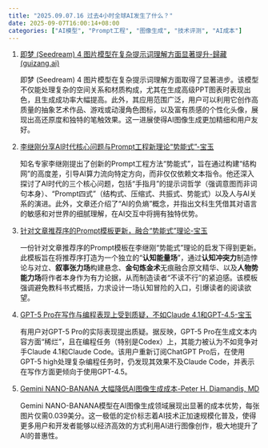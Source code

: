 ```yaml
---
title: "2025.09.07.16 过去4小时全球AI发生了什么？"
date: 2025-09-07T16:00:14+08:00
categories: ["AI模型", "Prompt工程", "图像生成", "技术评测", "AI成本"]
---
```


1.  [即梦 (Seedream) 4 图片模型在复杂提示词理解方面显著提升-歸藏(guizang.ai)](https://x.com/op7418/status/1964578446916669663)

    即梦 (Seedream) 4 图片模型在复杂提示词理解方面取得了显著进步。该模型不仅能处理复杂的空间关系和材质构成，尤其在生成高级PPT图表时表现出色，且生成成功率大幅提高。此外，其应用范围广泛，用户可以利用它创作高质量的抽象艺术作品、游戏或动漫角色图标，以及富有质感的个性化头像，展现出高还原度和独特的笔触效果。这一进展使得AI图像生成更加精细和用户友好。

2.  [李继刚分享AI时代核心问题与Prompt工程新理论“势能式”-宝玉](https://x.com/dotey/status/1964544590851043837)

    知名专家李继刚提出了创新的Prompt工程方法“势能式”，旨在通过构建“结构网”的高度差，引导AI算力流向特定方向，而非仅仅依赖文本指令。他还深入探讨了AI时代的三个核心问题，包括“手指月”的提示词哲学（强调意图而非词句本身）、“Prompt四式”（结构式、压缩式、共振式、势能式）以及人与AI关系的演进。此外，文章还介绍了“AI的负熵”概念，并指出文科生凭借其对语言的敏感和对世界的细腻理解，在AI交互中将拥有独特优势。

3.  [针对文章推荐序的Prompt模板更新，融合“势能式”理论-宝玉](https://x.com/dotey/status/1964554774969217239)

    一份针对文章推荐序的Prompt模板在李继刚“势能式”理论的启发下得到更新。此模板旨在将推荐序打造为一个独立的“**认知能量场**”，通过**认知冲突力**制造悖论与对立、**叙事张力场**构建悬念、**金句炼金术**无痕融合原文精华、以及**人物势能力场**将作者本身作为有力论据，从而制造读者“不读不行”的紧迫感。该模板强调避免教科书式概括，力求设计一场认知冒险的入口，引爆读者的阅读欲望。

4.  [GPT-5 Pro在写作与编程表现上受到质疑，不如Claude 4.1和GPT-4.5-宝玉](https://x.com/dotey/status/1964547251101184341)

    有用户对GPT-5 Pro的实际表现提出质疑。据反映，GPT-5 Pro在生成文本内容方面“稀烂”，且在编程任务（特别是Codex）上，其能力被认为不如竞争对手Claude 4.1和Claude Code。该用户重新订阅ChatGPT Pro后，在使用GPT-5 high处理复杂编程任务时，仍发现其效果不及Claude Code，并表示在写作方面更倾向于使用GPT-4.5。

5.  [Gemini NANO-BANANA 大幅降低AI图像生成成本-Peter H. Diamandis, MD](https://x.com/PeterDiamandis/status/1964539506796777843)

    Gemini NANO-BANANA模型在AI图像生成领域展现出显著的成本优势，每张图片仅需0.039美分。这一极低的定价标志着AI技术正加速规模化普及，使得更多用户和开发者能够以经济高效的方式利用AI进行图像创作，极大地提升了AI的普惠性。
